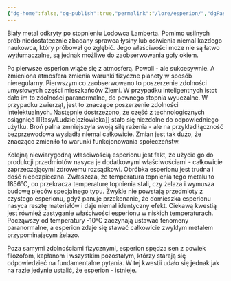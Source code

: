 ```yaml
---
{"dg-home":false,"dg-publish":true,"permalink":"/lore/esperion/","dgPassFrontmatter":true}
---
```


Biały metal odkryty po stopnieniu Lodowca Lamberta. Pomimo usilnych prób niedostatecznie zbadany sprawca łysiny lub osiwienia niemal każdego naukowca, który próbował go zgłębić. Jego właściwości może nie są łatwo wytłumaczalne, są jednak możliwe do zaobserwowania goły okiem.

Po pierwsze esperion wiąże się z atmosferą. Powoli - ale sukcesywnie. A zmieniona atmosfera zmienia warunki fizyczne planety w sposób nieregularny. Pierwszym co zaobserwowano to poszerzenie zdolności umysłowych części mieszkańców Ziemi. W przypadku inteligentnych istot dało im to zdolności paranormalne, do pewnego stopnia wyuczalne. W przypadku zwierząt, jest to znaczące poszerzenie zdolności intelektualnych. Następnie dostrzeżono, że część z technologicznych osiągnięć [[Rasy/Ludzie\|człowieka]] stało się niezdolne do odpowiedniego użytku. Broń palna zmniejszyła swoją siłę rażenia - ale na przykład łączność bezprzewodowa wysiadła niemal całkowicie. Zmian jest tak dużo, że znacząco zmieniło to warunki funkcjonowania społeczeństw.

Kolejną niewiarygodną właściwością esperionu jest fakt, że użycie go do produkcji przedmiotów nasyca je dodatkowymi właściwościami - całkowicie zaprzeczającymi zdrowemu rozsądkowi. Obróbka esperionu jest trudna i dość niebezpieczna. Zwłaszcza, że temperatura topnienia tego metalu to 1856°C, co przekracza temperaturę topnienia stali, czy żelaza i wymusza budowę pieców specjalnego typu. Zwykle nie powstają przedmioty z czystego esperionu, gdyż panuje przekonanie, że domieszka esperionu nasyca resztę materiałów i daje niemal identyczny efekt. Ciekawą kwestią jest również zastyganie właściwości esperionu w niskich temperaturach. Począwszy od temperatury -10°C zaczynają ustawać fenomeny paranormalne, a esperion zdaje się stawać całkowicie zwykłym metalem przypominającym żelazo.

Poza samymi zdolnościami fizycznymi, esperion spędza sen z powiek filozofom, kapłanom i wszystkim pozostałym, którzy starają się odpowiedzieć na fundamentalne pytania. W tej kwestii udało się jednak jak na razie jedynie ustalić, że esperion - istnieje.
